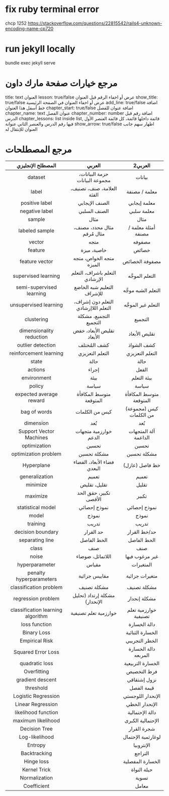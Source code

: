 # fix ruby terminal error
chcp 1252
https://stackoverflow.com/questions/22815542/rails4-unknown-encoding-name-cp720

# run jekyll locally 
bundle exec jekyll serve


# مرجع خيارات صفحة مارك داون
title: text العنوان
lesson: true/false عرض أو اخفاء الرقم قبل العنوان
show_title: true/false عرض أو اخفاء العنوان في الصفحة الرئيسية
add_line: true/false اضافة خط أسفل هذا العنوان
chapter_start: true/false اضافة عنوان للفصل
chapter_name: text عنوان الفصل
chapter_number: number اضافة رقم قبل الدرس
chapter_lessons: list inside list, قائمة داخلها قائمة، كل قائمة العنصر الأول فيها رقم الدرس والعنصر الثاني عنوانة
show_arrow: true/false اظهار سهم جانب العنوان للإنتقال له

# مرجع المصطلحات

|         المصطلح الإنجليزي         |               العربي                |               2العربي                |
|:---------------------------------:|:-----------------------------------:|:-----------------------------------:|
|              dataset              |   حزمة البيانات، مجموعة البيانات    |              بيانات          |
|               label               |     العلامة، صنف، تصنيف، الفئة      |        معلمة / مصنفة          |
|          positive label           |           الصنف الإيجابي            |               معلمة إيجابي     |
|          negative label           |            الصنف السلبي             |             معلمة سلبي         |
|              sample               |                مثال                 |               مثال              |
|          labeled sample           |     مثال محدد، مصنف، مثال مُرقم      |       أمثلة معلمة / مصنفة      |
|              vector               |                متجه                 |             مصفوفه           |
|              feature              |             خاصية، ميزة             |             خصائص            |
|          feature vector           |      متجه الخواص، متجه الميزه       |        مصفوفة الخصائص      |
|        supervised learning        |   التعلم باشراف، التعلم الإرشادي    |       التعلم الموجَّه        |
|     semi-supervised learning      |     التعليم شبه الخاضع للإشراف      |        التعلم الشبه موجَّه      |
|       unsupervised learning       | التعلم دون إشراف، التعلم اللاإرشادي |      التعلم غير الموجَّه         |
|            clustering             |       التجميع، مشكلة التجميع        |         التجميع          |
|     dimensionality reduction      |     تقليص الأبعاد، خفض الأبعاد      |          تقليص الأبعاد         |
|         outlier detection         |             كشف المُختلف             |       كشف الشواذ           |
|      reinforcement learning       |           التعلم التعزيزي           |        التعلم التعزيزي      |
|               state               |                حالة                 |             حالة            |
|              actions              |                إجراء                |          الفعل             |
|            environment            |                بيئة                 |            بيئة التعلم      |
|              policy               |                سياسة                |             سياسة           |
|      expected average reward      |       متوسط المكافأة المتوقعة       |       متوسط المكافأة المتوقعة       |
|           bag of words            |           كيس من الكلمات            |       كيس (مجموعة) من الكلمات   |
|             dimension             |                 بُعد                 |               بُعد              |
|      Support Vector Machines      |        خوارزمية متجهات الدعم        |      آلة المتجهات الداعمة       |
|           optimization            |                تحسين                |             تحسين           |
|       optimization problem        |             مشكلة تحسين             |           مشكلة تحسين           |
|            Hyperplane             |     فضاء الأبعاد، الفضاء البعدي     |         خط فاصل (عازل)          |
|          generalization           |                تعميم                |               تعميم             |
|             minimize              |            تقليل، تقليص             |               تقليل              |
|             maximize              |       تكبير، حقق الحد الأقصى        |               تكبير          |
|         statistical model         |            نموذج إحصائي             |          نموذج إحصائي              |
|               model               |                نموذج                |               نموذج              |
|             training              |                تدريب                |                تدريب             |
|         decision boundary         |              حد القرار              |          حد/خط القرار            |
|          separating line          |             الخط الفاصل             |            الخط الفاصل           |
|               class               |                 صنف                 |             صنف             |
|               noise               |          اللاتماثل، ضوضاء           |        غير مرغوب فيها             |
|          hyperparameter           |                مقياس                |            المتغيرات            |
|      penalty hyperparameters      |            مقاييس جزائية            |           متغيرات جزائية            |
|      classification problem       |             مشكلة تصنيف             |          مشكلة تصنيف          |
|        regression problem         |    مشكلة إرتداد (تحليل الإنحدار)    |          مشكلة إنحدار         |
| classification learning algorithm |        خوارزمية تعلم تصنيفية        |    خوارزمية تعلم تصنيفية        |
|         loss function             |                                       |           دالة الخسارة        |
|           Binary Loss             |                                       |           الخسارة الثنائية    |
|           Empirical Risk             |                                       |           الخطر التجريبي    |
|          Squared Error Loss       |                                       |         دالة الخسارة المربعه                  |
|          quadratic loss           |                                       |              الخسارة التربيعية                |
|          Overfitting              |                                      |        فرط التخصيص            |
|          gradient descent         |                                      |           نزول إشتقاقي            |
|          threshold                |                                      |           قيمة الفصل               |
|       Logistic Regression         |                                      |          الإنحدار اللوجستي          |
|       Linear Regression         |                                      |          الإنحدار الخطي          |
|       likelihood function         |                                   |            دالة الإحتمالية                       |
|       maximum likelihood          |                                      |               الإحتمالية الكبرى                |
|       Decision Tree           |                                          |         شجرة القرار                    |
|       Log-likelihood          |                                        |           لوغارثمية الإحتمال                         |
|       Entropy                 |                                       |           الإنتروبيا              |
|       Backtracking            |                                       |           التراجع           |
|       Hinge loss              |                                       |         الخسارة المفصلية      |
|       Kernel Trick            |                                       |           حيلة النواة         |
|       Normalization           |                                       |           تسوية               |
|       Coefficient             |                                       |             معامل                         |